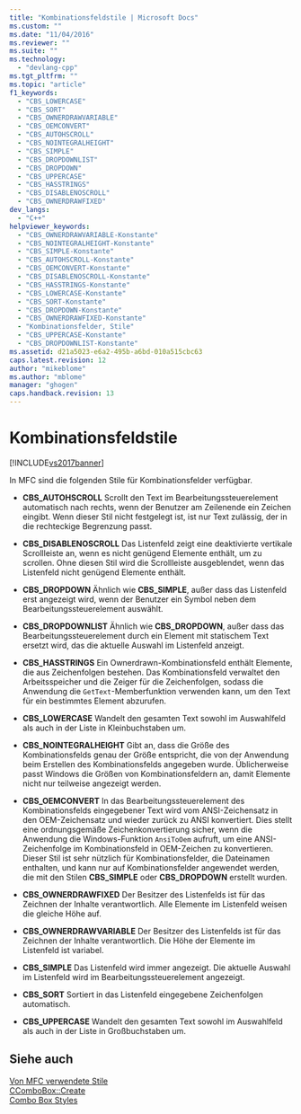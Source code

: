 ```yaml
---
title: "Kombinationsfeldstile | Microsoft Docs"
ms.custom: ""
ms.date: "11/04/2016"
ms.reviewer: ""
ms.suite: ""
ms.technology: 
  - "devlang-cpp"
ms.tgt_pltfrm: ""
ms.topic: "article"
f1_keywords: 
  - "CBS_LOWERCASE"
  - "CBS_SORT"
  - "CBS_OWNERDRAWVARIABLE"
  - "CBS_OEMCONVERT"
  - "CBS_AUTOHSCROLL"
  - "CBS_NOINTEGRALHEIGHT"
  - "CBS_SIMPLE"
  - "CBS_DROPDOWNLIST"
  - "CBS_DROPDOWN"
  - "CBS_UPPERCASE"
  - "CBS_HASSTRINGS"
  - "CBS_DISABLENOSCROLL"
  - "CBS_OWNERDRAWFIXED"
dev_langs: 
  - "C++"
helpviewer_keywords: 
  - "CBS_OWNERDRAWVARIABLE-Konstante"
  - "CBS_NOINTEGRALHEIGHT-Konstante"
  - "CBS_SIMPLE-Konstante"
  - "CBS_AUTOHSCROLL-Konstante"
  - "CBS_OEMCONVERT-Konstante"
  - "CBS_DISABLENOSCROLL-Konstante"
  - "CBS_HASSTRINGS-Konstante"
  - "CBS_LOWERCASE-Konstante"
  - "CBS_SORT-Konstante"
  - "CBS_DROPDOWN-Konstante"
  - "CBS_OWNERDRAWFIXED-Konstante"
  - "Kombinationsfelder, Stile"
  - "CBS_UPPERCASE-Konstante"
  - "CBS_DROPDOWNLIST-Konstante"
ms.assetid: d21a5023-e6a2-495b-a6bd-010a515cbc63
caps.latest.revision: 12
author: "mikeblome"
ms.author: "mblome"
manager: "ghogen"
caps.handback.revision: 13
---
```

# Kombinationsfeldstile
[!INCLUDE[vs2017banner](../../assembler/inline/includes/vs2017banner.md)]

In MFC sind die folgenden Stile für Kombinationsfelder verfügbar.  
  
-   **CBS\_AUTOHSCROLL** Scrollt den Text im Bearbeitungssteuerelement automatisch nach rechts, wenn der Benutzer am Zeilenende ein Zeichen eingibt. Wenn dieser Stil nicht festgelegt ist, ist nur Text zulässig, der in die rechteckige Begrenzung passt.  
  
-   **CBS\_DISABLENOSCROLL** Das Listenfeld zeigt eine deaktivierte vertikale Scrollleiste an, wenn es nicht genügend Elemente enthält, um zu scrollen. Ohne diesen Stil wird die Scrollleiste ausgeblendet, wenn das Listenfeld nicht genügend Elemente enthält.  
  
-   **CBS\_DROPDOWN** Ähnlich wie **CBS\_SIMPLE**, außer dass das Listenfeld erst angezeigt wird, wenn der Benutzer ein Symbol neben dem Bearbeitungssteuerelement auswählt.  
  
-   **CBS\_DROPDOWNLIST** Ähnlich wie **CBS\_DROPDOWN**, außer dass das Bearbeitungssteuerelement durch ein Element mit statischem Text ersetzt wird, das die aktuelle Auswahl im Listenfeld anzeigt.  
  
-   **CBS\_HASSTRINGS** Ein Ownerdrawn\-Kombinationsfeld enthält Elemente, die aus Zeichenfolgen bestehen. Das Kombinationsfeld verwaltet den Arbeitsspeicher und die Zeiger für die Zeichenfolgen, sodass die Anwendung die `GetText`\-Memberfunktion verwenden kann, um den Text für ein bestimmtes Element abzurufen.  
  
-   **CBS\_LOWERCASE** Wandelt den gesamten Text sowohl im Auswahlfeld als auch in der Liste in Kleinbuchstaben um.  
  
-   **CBS\_NOINTEGRALHEIGHT** Gibt an, dass die Größe des Kombinationsfelds genau der Größe entspricht, die von der Anwendung beim Erstellen des Kombinationsfelds angegeben wurde. Üblicherweise passt Windows die Größen von Kombinationsfeldern an, damit Elemente nicht nur teilweise angezeigt werden.  
  
-   **CBS\_OEMCONVERT** In das Bearbeitungssteuerelement des Kombinationsfelds eingegebener Text wird vom ANSI\-Zeichensatz in den OEM\-Zeichensatz und wieder zurück zu ANSI konvertiert. Dies stellt eine ordnungsgemäße Zeichenkonvertierung sicher, wenn die Anwendung die Windows\-Funktion `AnsiToOem` aufruft, um eine ANSI\-Zeichenfolge im Kombinationsfeld in OEM\-Zeichen zu konvertieren. Dieser Stil ist sehr nützlich für Kombinationsfelder, die Dateinamen enthalten, und kann nur auf Kombinationsfelder angewendet werden, die mit den Stilen **CBS\_SIMPLE** oder **CBS\_DROPDOWN** erstellt wurden.  
  
-   **CBS\_OWNERDRAWFIXED** Der Besitzer des Listenfelds ist für das Zeichnen der Inhalte verantwortlich. Alle Elemente im Listenfeld weisen die gleiche Höhe auf.  
  
-   **CBS\_OWNERDRAWVARIABLE** Der Besitzer des Listenfelds ist für das Zeichnen der Inhalte verantwortlich. Die Höhe der Elemente im Listenfeld ist variabel.  
  
-   **CBS\_SIMPLE** Das Listenfeld wird immer angezeigt. Die aktuelle Auswahl im Listenfeld wird im Bearbeitungssteuerelement angezeigt.  
  
-   **CBS\_SORT** Sortiert in das Listenfeld eingegebene Zeichenfolgen automatisch.  
  
-   **CBS\_UPPERCASE** Wandelt den gesamten Text sowohl im Auswahlfeld als auch in der Liste in Großbuchstaben um.  
  
## Siehe auch  
 [Von MFC verwendete Stile](../../mfc/reference/styles-used-by-mfc.md)   
 [CComboBox::Create](../Topic/CComboBox::Create.md)   
 [Combo Box Styles](_win32_combo_box_styles)